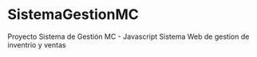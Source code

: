 # SistemaGestionMC
Proyecto Sistema de Gestión MC - Javascript
Sistema Web de gestion de inventrio y ventas
